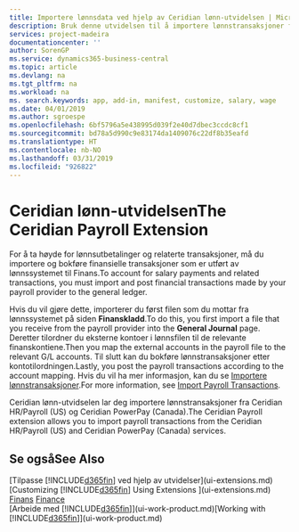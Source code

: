 ```yaml
---
title: Importere lønnsdata ved hjelp av Ceridian lønn-utvidelsen | Microsoft-dokumentasjon
description: Bruk denne utvidelsen til å importere lønnstransaksjoner fra tjenestene Ceridian HR/Payroll (USA) og Ceridian PowerPay (Canada).
services: project-madeira
documentationcenter: ''
author: SorenGP
ms.service: dynamics365-business-central
ms.topic: article
ms.devlang: na
ms.tgt_pltfrm: na
ms.workload: na
ms. search.keywords: app, add-in, manifest, customize, salary, wage
ms.date: 04/01/2019
ms.author: sgroespe
ms.openlocfilehash: 6bf5796a5e438995d039f2e40d7dbec3ccdc8cf1
ms.sourcegitcommit: bd78a5d990c9e83174da1409076c22df8b35eafd
ms.translationtype: HT
ms.contentlocale: nb-NO
ms.lasthandoff: 03/31/2019
ms.locfileid: "926822"
---
```

# <a name="the-ceridian-payroll-extension"></a><span data-ttu-id="3f27b-103">Ceridian lønn-utvidelsen</span><span class="sxs-lookup"><span data-stu-id="3f27b-103">The Ceridian Payroll Extension</span></span>
<span data-ttu-id="3f27b-104">For å ta høyde for lønnsutbetalinger og relaterte transaksjoner, må du importere og bokføre finansielle transaksjoner som er utført av lønnssystemet til Finans.</span><span class="sxs-lookup"><span data-stu-id="3f27b-104">To account for salary payments and related transactions, you must import and post financial transactions made by your payroll provider to the general ledger.</span></span>

<span data-ttu-id="3f27b-105">Hvis du vil gjøre dette, importerer du først filen som du mottar fra lønnssystemet på siden **Finanskladd**.</span><span class="sxs-lookup"><span data-stu-id="3f27b-105">To do this, you first import a file that you receive from the payroll provider into the **General Journal** page.</span></span> <span data-ttu-id="3f27b-106">Deretter tilordner du eksterne kontoer i lønnsfilen til de relevante finanskontiene.</span><span class="sxs-lookup"><span data-stu-id="3f27b-106">Then you map the external accounts in the payroll file to the relevant G/L accounts.</span></span> <span data-ttu-id="3f27b-107">Til slutt kan du bokføre lønnstransaksjoner etter kontotilordningen.</span><span class="sxs-lookup"><span data-stu-id="3f27b-107">Lastly, you post the payroll transactions according to the account mapping.</span></span> <span data-ttu-id="3f27b-108">Hvis du vil ha mer informasjon, kan du se [Importere lønnstransaksjoner](finance-how-import-payroll-transactions.md).</span><span class="sxs-lookup"><span data-stu-id="3f27b-108">For more information, see [Import Payroll Transactions](finance-how-import-payroll-transactions.md).</span></span>

<span data-ttu-id="3f27b-109">Ceridian lønn-utvidselen lar deg importere lønnstransaksjoner fra Ceridian HR/Payroll (US) og Ceridian PowerPay (Canada).</span><span class="sxs-lookup"><span data-stu-id="3f27b-109">The Ceridian Payroll extension allows you to import payroll transactions from the Ceridian HR/Payroll (US) and Ceridian PowerPay (Canada) services.</span></span>

## <a name="see-also"></a><span data-ttu-id="3f27b-110">Se også</span><span class="sxs-lookup"><span data-stu-id="3f27b-110">See Also</span></span>
<span data-ttu-id="3f27b-111">[Tilpasse [!INCLUDE[d365fin](includes/d365fin_md.md)] ved hjelp av utvidelser](ui-extensions.md)  </span><span class="sxs-lookup"><span data-stu-id="3f27b-111">[Customizing [!INCLUDE[d365fin](includes/d365fin_md.md)] Using Extensions ](ui-extensions.md)  </span></span>  
<span data-ttu-id="3f27b-112">[Finans](finance.md)  </span><span class="sxs-lookup"><span data-stu-id="3f27b-112">[Finance](finance.md)  </span></span>  
<span data-ttu-id="3f27b-113">[Arbeide med [!INCLUDE[d365fin](includes/d365fin_md.md)]](ui-work-product.md)</span><span class="sxs-lookup"><span data-stu-id="3f27b-113">[Working with [!INCLUDE[d365fin](includes/d365fin_md.md)]](ui-work-product.md)</span></span>
